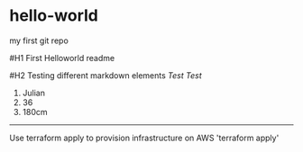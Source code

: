 # hello-world
my first git repo

#H1 First Helloworld readme

#H2 Testing different markdown elements
*Test Test*

1. Julian
2. 36
3. 180cm

------------------------------------------------------
Use terraform apply to provision infrastructure on AWS
'terraform apply'


